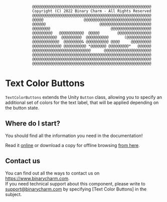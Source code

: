 ```
            @@@@@@@@@@@@@@@@@@@@@@@@@@@@@@@@@@@@@@@@@@@@@@@@@@@@@
            Copyright (C) 2022 Binary Charm - All Rights Reserved
            @@@@@@@@@@@@@@@@@@@@@@@@@@@@@@@@@@@@@@@@@@@@@@@@@@@@@
            @@@@@                  @@@@@@@@@@@@@@@@@@@@@@@@@@@@@@
            @@@@@@                        @@@@@@@@@@@@@@@@@@@@@@@
            @@@@@@@@                           @@@@@@@@@@@@@@@@@@
            @@@@@@@@@   @@@@@@@@@@@  @@@@@        @@@@@@@@@@@@@@@
            @@@@@@@@@@@  @@@@@@@@@  @@@@@@@@@@       (@@@@@@@@@@@
            @@@@@@@@@@@@  @@@@@@@@& @@@@@@@@@@ @@@@     @@@@@@@@@
            @@@@@@@@@@@@@ @@@@@@@@@@ *@@@@@@@ @@@@@@@@@*   @@@@@@
            @@@@@@@@@@@@@@@@@@@@@@@@@@      @@@@@@@@@@@@@@@@@@@@@
            @@@@@@@@@@@@@@@@@@@@@@@@@@@@@@@@@@@@@@@@@@@@@@@@@@@@@
            @@@@@@@@@@@@@@@@@@@@@@@@@@@@@@@@@@@@@@@@@@@@@@@@@@@@@
            @@@@@@@@@@@@@@@@@@@@@@@@@@@@@@@@@@@@@@@@@@@@@@@@@@@@@
```

# Text Color Buttons #

`TextColorButtons` extends the Unity `Button` class, allowing you to specify an
additional set of colors for the text label, that will be applied depending on
the button state.


## Where do I start? ##

You should find all the information you need in the documentation!

Read it [online](https://www.binarycharm.com/tech/unity-text-color-buttons/docs/06ERJ9xa29Q6KWPbyguMiX5UcfApHxuN/docfx)
or download a copy for offline browsing [from here](https://www.binarycharm.com/tech/unity-text-color-buttons/docs/06ERJ9xa29Q6KWPbyguMiX5UcfApHxuN/com.binarycharm.text-color-buttons_documentation.zip).

## Contact us ##

You can find out all the ways to contact us on https://www.binarycharm.com.  
If you need technical support about this component, please write to
support@binarycharm.com by specifying [Text Color Buttons] in the subject.

